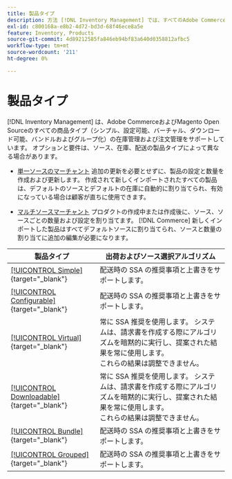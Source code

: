 ```yaml
---
title: 製品タイプ
description: 方法 [!DNL Inventory Management] では、すべてのAdobe CommerceおよびMagento Open Source製品タイプの在庫管理と注文管理をサポートしています。
exl-id: c800168a-e8b2-4d72-bd3d-68f46ece8a5e
feature: Inventory, Products
source-git-commit: 4d89212585fa846eb94bf83a640d0358812afbc5
workflow-type: tm+mt
source-wordcount: '211'
ht-degree: 0%

---
```


# 製品タイプ

[!DNL Inventory Management] は、Adobe CommerceおよびMagento Open Sourceのすべての商品タイプ（シンプル、設定可能、バーチャル、ダウンロード可能、バンドルおよびグループ化）の在庫管理および注文管理をサポートしています。 オプションと要件は、ソース、在庫、配送の製品タイプによって異なる場合があります。

- [単一ソースのマーチャント](merchant-sourcing.md#single-source-merchants) 追加の更新を必要とせずに、製品の設定と数量を作成および更新します。 作成されて新しくインポートされたすべての製品は、デフォルトのソースとデフォルトの在庫に自動的に割り当てられ、有効になっている場合は顧客が直ちに使用できます。

- [マルチソースマーチャント](merchant-sourcing.md#multi-source-merchants) プロダクトの作成中または作成後に、ソース、ソースごとの数量および設定を割り当てます。 [!DNL Commerce] 新しくインポートした製品はすべてデフォルトソースに割り当てられ、ソースと数量の割り当てに追加の編集が必要になります。

| 製品タイプ | 出荷およびソース選択アルゴリズム |
|--|--|
| [[!UICONTROL Simple]](../catalog/product-create-simple.md){target="_blank"} | 配送時の SSA の推奨事項と上書きをサポートします。 |
| [[!UICONTROL Configurable]](../catalog/product-create-configurable.md){target="_blank"} | 配送時の SSA の推奨事項と上書きをサポートします。 |
| [[!UICONTROL Virtual]](../catalog/product-create-virtual.md){target="_blank"} | 常に SSA 推奨を使用します。 システムは、請求書を作成する際にアルゴリズムを暗黙的に実行し、提案された結果を常に使用します。<br/>これらの結果は調整できません。 |
| [[!UICONTROL Downloadable]](../catalog/product-create-downloadable.md){target="_blank"} | 常に SSA 推奨を使用します。 システムは、請求書を作成する際にアルゴリズムを暗黙的に実行し、提案された結果を常に使用します。 <br/>これらの結果は調整できません。 |
| [[!UICONTROL Bundle]](../catalog/product-create-bundle.md){target="_blank"} | 配送時の SSA の推奨事項と上書きをサポートします。 |
| [[!UICONTROL Grouped]](../catalog/product-create-grouped.md){target="_blank"} | 配送時の SSA の推奨事項と上書きをサポートします。 |

